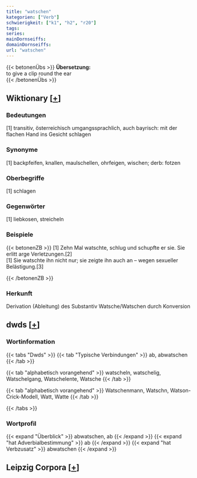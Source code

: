 ```yaml
---
title: "watschen"
kategorien: ["Verb"]
schwierigkeit: ["k1", "h2", "r20"]
tags:
series:
mainDornseiffs:
domainDornseiffs:
url: "watschen"
---
```


{{< betonenÜbs >}}
**Übersetzung:**  
to give a clip round the ear  
{{< /betonenÜbs >}}

## Wiktionary [[+](https://de.wiktionary.org/wiki/watschen)]

### Bedeutungen
[1] transitiv, österreichisch umgangssprachlich, auch bayrisch: mit der flachen Hand ins Gesicht schlagen  

### Synonyme
[1] backpfeifen, knallen, maulschellen, ohrfeigen, wischen; derb: fotzen  

### Oberbegriffe
[1] schlagen  

### Gegenwörter
[1] liebkosen, streicheln  

### Beispiele
{{< betonenZB >}}
[1] Zehn Mal watschte, schlug und schupfte er sie. Sie erlitt arge Verletzungen.[2]  
[1] Sie watschte ihn nicht nur; sie zeigte ihn auch an – wegen sexueller Belästigung.[3]  

{{< /betonenZB >}}
### Herkunft
Derivation (Ableitung) des Substantiv Watsche/Watschen durch Konversion  



## dwds [[+](https://www.dwds.de/wb/watschen)]

### Wortinformation
{{< tabs "Dwds" >}}
{{< tab "Typische Verbindungen" >}}
ab, abwatschen
{{< /tab >}}

{{< tab "alphabetisch vorangehend" >}}
watscheln, watschelig, Watschelgang, Watschelente, Watsche
{{< /tab >}}

{{< tab "alphabetisch vorangehend" >}}
Watschenmann, Watschn, Watson-Crick-Modell, Watt, Watte
{{< /tab >}}

{{< /tabs >}}

### Wortprofil
{{< expand "Überblick" >}} abwatschen, ab {{< /expand >}}
{{< expand "hat Adverbialbestimmung" >}} ab {{< /expand >}}
{{< expand "hat Verbzusatz" >}} abwatschen {{< /expand >}}

## Leipzig Corpora [[+](https://corpora.uni-leipzig.de/en/res?word=watschen&corpusId=deu_newscrawl-public_2018)]

